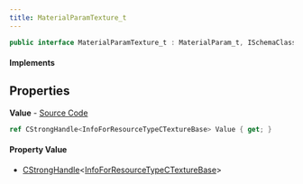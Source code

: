 ```yaml
---
title: MaterialParamTexture_t
---
```


```csharp
public interface MaterialParamTexture_t : MaterialParam_t, ISchemaClass<MaterialParam_t>, ISchemaClass<MaterialParamTexture_t>, ISchemaField, ISchemaClass, INativeHandle
```

#### Implements

## Properties

**Value** - [Source Code](https://github.com/swiftly-solution/swiftlys2/blob/master/managed/src/SwiftlyS2.Generated/Schemas/Interfaces/MaterialParamTexture_t.cs#L16)

```csharp
ref CStrongHandle<InfoForResourceTypeCTextureBase> Value { get; }
```

#### Property Value

- [CStrongHandle](/docs/api/shared/natives/cstronghandle-1)<[InfoForResourceTypeCTextureBase](/docs/api/shared/schemadefinitions/infoforresourcetypectexturebase)>


